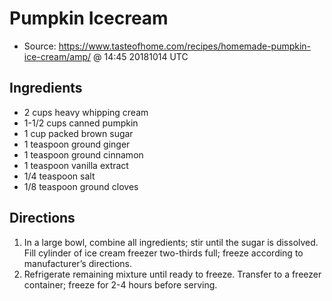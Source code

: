 # Pumpkin Icecream
 * Source: https://www.tasteofhome.com/recipes/homemade-pumpkin-ice-cream/amp/ @ 14:45 20181014 UTC

## Ingredients
 * 2 cups heavy whipping cream
 * 1-1/2 cups canned pumpkin
 * 1 cup packed brown sugar
 * 1 teaspoon ground ginger
 * 1 teaspoon ground cinnamon
 * 1 teaspoon vanilla extract
 * 1/4 teaspoon salt
 * 1/8 teaspoon ground cloves

## Directions
 1. In a large bowl, combine all ingredients; stir until the sugar is dissolved. Fill cylinder of ice cream freezer two-thirds full; freeze according to manufacturer’s directions.
 2. Refrigerate remaining mixture until ready to freeze. Transfer to a freezer container; freeze for 2-4 hours before serving.

